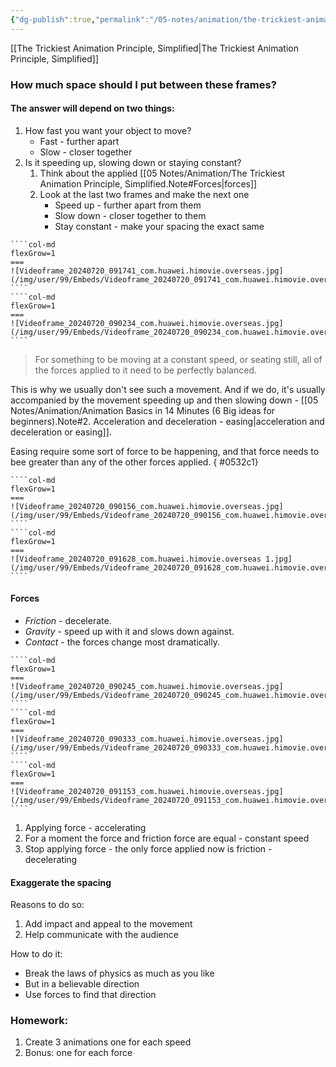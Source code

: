 ```yaml
---
{"dg-publish":true,"permalink":"/05-notes/animation/the-trickiest-animation-principle-simplified-note/","contentClasses":"daily Thursday page-light-yellow","noteIcon":"","created":"2025-01-21T01:20:17.030+10:00","updated":"2025-01-21T16:22:36.513+10:00"}
---
```


[[The Trickiest Animation Principle, Simplified\|The Trickiest Animation Principle, Simplified]]
### How much space should I put between these frames?
#### The answer will depend on two things:
1. How fast you want your object to move?
	- Fast - further apart
	- Slow - closer together
2. Is it speeding up, slowing down or staying constant?
	1. Think about the applied [[05 Notes/Animation/The Trickiest Animation Principle, Simplified.Note#Forces\|forces]]
	2. Look at the last two frames and make the next one
		- Speed up -  further apart from them
		- Slow down - closer together to them
		- Stay constant - make your spacing the exact same

`````col
````col-md
flexGrow=1
===
![Videoframe_20240720_091741_com.huawei.himovie.overseas.jpg](/img/user/99/Embeds/Videoframe_20240720_091741_com.huawei.himovie.overseas.jpg)
````
````col-md
flexGrow=1
===
![Videoframe_20240720_090234_com.huawei.himovie.overseas.jpg](/img/user/99/Embeds/Videoframe_20240720_090234_com.huawei.himovie.overseas.jpg)
````
`````
>  For something to be moving at a constant speed, or seating still, all of the forces applied to it need to be perfectly balanced.

This is why we usually don't see such a movement.
And if we do, it's usually accompanied by the movement speeding up and then slowing down - [[05 Notes/Animation/Animation Basics in 14 Minutes (6 Big ideas for beginners).Note#2. Acceleration and deceleration - easing\|acceleration and deceleration or easing]].

Easing require some sort of force to be happening, and that force needs to bee greater than any of the other forces applied.
{ #0532c1}

`````col
````col-md
flexGrow=1
===
![Videoframe_20240720_090156_com.huawei.himovie.overseas.jpg](/img/user/99/Embeds/Videoframe_20240720_090156_com.huawei.himovie.overseas.jpg)
````
````col-md
flexGrow=1
===
![Videoframe_20240720_091628_com.huawei.himovie.overseas 1.jpg](/img/user/99/Embeds/Videoframe_20240720_091628_com.huawei.himovie.overseas%201.jpg)
````
`````
#### Forces
- *Friction* -  decelerate.
- *Gravity* - speed up with it and slows down against.
- *Contact* - the forces change most dramatically.
`````col
````col-md
flexGrow=1
===
![Videoframe_20240720_090245_com.huawei.himovie.overseas.jpg](/img/user/99/Embeds/Videoframe_20240720_090245_com.huawei.himovie.overseas.jpg)
````
````col-md
flexGrow=1
===
![Videoframe_20240720_090333_com.huawei.himovie.overseas.jpg](/img/user/99/Embeds/Videoframe_20240720_090333_com.huawei.himovie.overseas.jpg)
````
````col-md
flexGrow=1
===
![Videoframe_20240720_091153_com.huawei.himovie.overseas.jpg](/img/user/99/Embeds/Videoframe_20240720_091153_com.huawei.himovie.overseas.jpg)
````
`````
1. Applying force - accelerating
2. For a moment the force and friction force are equal - constant speed
3. Stop applying force - the only force applied now is friction - decelerating

#### Exaggerate the spacing
Reasons to do so:
1. Add impact and appeal to the movement
2. Help communicate with the audience

How to do it:
- Break the laws of physics as much as you like
- But in a believable direction
- Use forces to find that direction
### Homework:
1. Create 3 animations one for each speed
2. Bonus: one for each force




